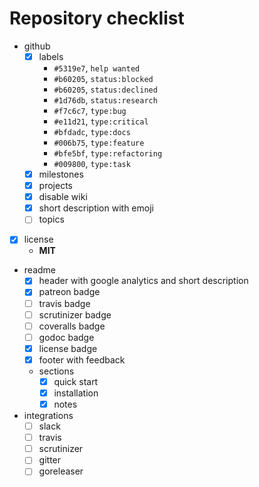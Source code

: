 # Repository checklist

- github
  - [x] labels
    - `#5319e7`, `help wanted`
    - `#b60205`, `status:blocked`
    - `#b60205`, `status:declined`
    - `#1d76db`, `status:research`
    - `#f7c6c7`, `type:bug`
    - `#e11d21`, `type:critical`
    - `#bfdadc`, `type:docs`
    - `#006b75`, `type:feature`
    - `#bfe5bf`, `type:refactoring`
    - `#009800`, `type:task`
  - [x] milestones
  - [x] projects
  - [x] disable wiki
  - [x] short description with emoji
  - [ ] topics
- [x] license
  - **MIT**
- readme
  - [x] header with google analytics and short description
  - [x] patreon badge
  - [ ] travis badge
  - [ ] scrutinizer badge
  - [ ] coveralls badge
  - [ ] godoc badge
  - [x] license badge
  - [x] footer with feedback
  - sections
    - [x] quick start
    - [x] installation
    - [x] notes
- integrations
  - [ ] slack
  - [ ] travis
  - [ ] scrutinizer
  - [ ] gitter
  - [ ] goreleaser
